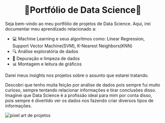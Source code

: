 <h1 align='center'>🔬Portfólio de Data Science🔬</h1>

Seja bem-vindo ao meu portfólio de projetos de Data Science. Aqui, irei documentar meu aprendizado relacionado a:
- 💻 Machine Learning e seus algoritmos como: Linear Regression, Support Vector Machine(SVM), K-Nearest Neighbors(KNN)
- 🔍 Análise exploratória de dados
- 📝 Depuração e limpeza de dados
- 📊 Montagem e leitura de gráficos

Darei meus insights nos projetos sobre o assunto que estarei tratando.

Descobri que tenho muita feição por análise de dados pois sempre fui muito curioso, sempre tentando relacionar informações e tirar conclusões disso. Imaginei que Data Science é a profissão ideal para mim por conta disso, pois sempre é divertido ver os dados nos fazendo criar diversos tipos de informações.

![pixel art de projetos](https://i.imgur.com/gX0xnkD.png)
